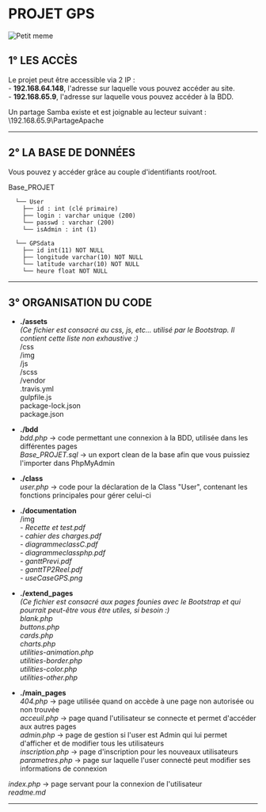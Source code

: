 # PROJET GPS

![Petit meme](https://i.imgflip.com/1n8nsf.jpg)

## 1° LES ACCÈS

Le projet peut être accessible via 2 IP :  
    - __192.168.64.148__, l'adresse sur laquelle vous pouvez accéder au site.  
    - __192.168.65.9__, l'adresse sur laquelle vous pouvez accéder à la BDD.

Un partage Samba existe et est joignable au lecteur suivant : \\192.168.65.9\PartageApache


-----------------


## 2° LA BASE DE DONNÉES

Vous pouvez y accéder grâce au couple d'identifiants root/root.

Base_PROJET     	
      
      └── User  
        ├── id : int (clé primaire)  
        ├── login : varchar unique (200)  
        └── passwd : varchar (200)  
        └── isAdmin : int (1)  

      └── GPSdata  
        ├── id int(11) NOT NULL  
        ├── longitude varchar(10) NOT NULL  
        └── latitude varchar(10) NOT NULL  
        └── heure float NOT NULL  

       
-----------------


## 3° ORGANISATION DU CODE


* __./assets__  
*(Ce fichier est consacré au css, js, etc... utilisé par le Bootstrap. Il contient cette liste non exhaustive :)*    
    /css    
    /img    
    /js  
    /scss    
    /vendor    
    .travis.yml  
    gulpfile.js  
    package-lock.json    
    package.json  


* __./bdd__  
    *bdd.php* -> code permettant une connexion à la BDD, utilisée dans les différentes pages    
    *Base_PROJET.sql* -> un export clean de la base afin que vous puissiez l'importer dans PhpMyAdmin  


* __./class__  
    *user.php* -> code pour la déclaration de la Class "User", contenant les fonctions principales pour gérer celui-ci  


* __./documentation__  
    /img  
        - *Recette et test.pdf*   
        - *cahier des charges.pdf*    
        - *diagrammeclassC.pdf*  
        - *diagrammeclassphp.pdf*     
        - *ganttPrevi.pdf*   
        - *ganttTP2Reel.pdf*     
        - *useCaseGPS.png* 

* __./extend_pages__  
*(Ce fichier est consacré aux pages founies avec le Bootstrap et qui pourrait peut-être vous être utiles, si besoin :)*  
    *blank.php*   
    *buttons.php*    
    *cards.php*     
    *charts.php*      
    *utilities-animation.php*     
    *utilities-border.php*    
    *utilities-color.php*    
    *utilities-other.php*  


* __./main_pages__  
    *404.php* -> page utilisée quand on accède à une page non autorisée ou non trouvée     
    *acceuil.php* -> page quand l'utilisateur se connecte et permet d'accéder aux autres pages    
    *admin.php* -> page de gestion si l'user est Admin qui lui permet d'afficher et de modifier tous les utilisateurs    
    *inscription.php* -> page d'inscription pour les nouveaux utilisateurs    
    *parametres.php* -> page sur laquelle l'user connecté peut modifier ses informations de connexion  


*index.php* -> page servant pour la connexion de l'utilisateur  
*readme.md*

-----------------





















    
